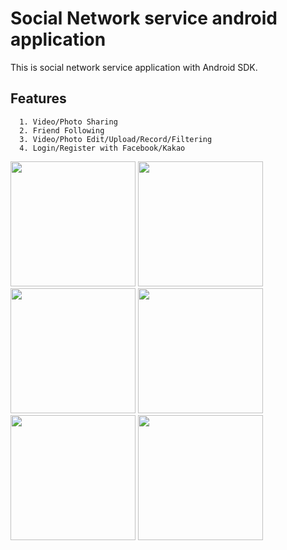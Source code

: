 # Social Network service android application

  This is social network service application with Android SDK.
  
## Features
  ```
    1. Video/Photo Sharing
    2. Friend Following
    3. Video/Photo Edit/Upload/Record/Filtering
    4. Login/Register with Facebook/Kakao
  ```

  <img src="https://cloud.githubusercontent.com/assets/17757913/13706613/c9a79314-e7e0-11e5-960c-dd6c8a6cfe00.png" width="200"/>
  <img src="https://cloud.githubusercontent.com/assets/17757913/13706359/b1327188-e7df-11e5-8b1a-7b2082d94542.png" width="200"/>
  <img src="https://cloud.githubusercontent.com/assets/17757913/13706139/be42473c-e7de-11e5-83ea-68d85c013cb7.png" width="200"/>
  <img src="https://cloud.githubusercontent.com/assets/17757913/13706335/96f4e332-e7df-11e5-9951-c39c12096b72.png" width="200"/>
  <img src="https://cloud.githubusercontent.com/assets/17757913/13707134/31c6e056-e7e3-11e5-941f-12867a5cf430.png" width="200"/>
  <img src="https://cloud.githubusercontent.com/assets/17757913/13706350/a91fbc30-e7df-11e5-949b-66b044e392b3.png" width="200"/>
  

